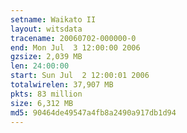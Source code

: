 ```yaml
---
setname: Waikato II
layout: witsdata
tracename: 20060702-000000-0
end: Mon Jul  3 12:00:00 2006
gzsize: 2,039 MB
len: 24:00:00
start: Sun Jul  2 12:00:01 2006
totalwirelen: 37,907 MB
pkts: 83 million
size: 6,312 MB
md5: 90464de49547a4fb8a2490a917db1d94
---
```

